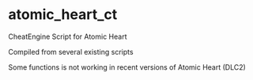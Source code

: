 # atomic_heart_ct
CheatEngine Script for Atomic Heart

Compiled from several existing scripts

Some functions is not working in recent versions of Atomic Heart (DLC2)
